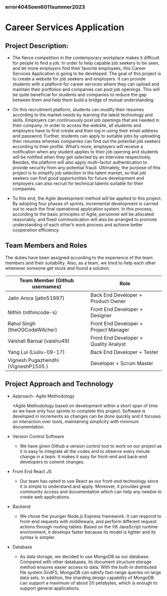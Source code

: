 ### error404Soen6011summer2023
# Career Services Application
## Project Description:
  * The fierce competition in the contemporary workplace makes it difficult for people to find a job. In order to help capable job seekers to be seen, and let more employers find their favorite employees, this Career Services Application is going to be developed. The goal of this project is to create a website for job seekers and employers. It can provide students with a platform for career services where they can upload and maintain their portfolios and companies can post job openings. This will be quite beneficial for students and companies to reduce the gap between them and help them build a bridge of mutual understanding. 

  * On this recruitment platform, students can modify their resumes according to the market needs by learning the latest technology and skills. Employers can continuously post job openings that are needed in their company. In order to access the website, all  students and employers have to first create and then log in using their email address and password. Further, students can apply to suitable jobs by uploading their resumes whereas companies can find out the potential job seekers according to their profile. What’s more, employers will receive a notification when any student applies to their job opening and students will be notified when they get selected by an interview respectively. Besides, the platform will also apply multi-factor authentication to provide security from any potential fraud. Ultimately, the purpose of this project is to simplify job selection in the talent market, so that job seekers can find good opportunities for future development and employers can also recruit for technical talents suitable for their companies.

  * To this end, the Agile development method will be applied to this project. By adopting four phases of sprints, incremental development is carried out to reach the final operational application system. In this process, according to the basic principles of Agile, personnel will be allocated reasonably, and fixed communication will also be arranged to promote understanding of each other’s work process and achieve better cooperation efficiency. 

## Team Members and Roles
The duties have been assigned according to the experience of the team members and their suitability. Also, as a team, we tried to help each other whenever someone get stuck and  found a solution.

| Team Member      (Github usernames)   | Role                                     |
|---------------------------------------|------------------------------------------|
| Jatin Arora         (jatin51997)      | Back End Developer + Product Owner       |
| Nithin              (nithincode-s)   | Front End Developer + Designer            |
| Rahul Singh        (theOGCodeWitcher) | Front End Developer +  Project Manager   |
| Vaishali Bansal    (vaishu49)         | Front End Developer +  Quality Analyst   | 
| Yang Lui           (Liuliu-09-17)     | Back End Developer +  Tester             |
| Vignesh Pugazhendhi  (VigneshP1505 )  | Developer +  Scrum Master                |

## Project Approach and Technology

* Approach- Agile Methodology

  *Agile Methodology based on development within a short span of time as we have only four sprints to complete this project. Software is developed in increments so changes can be done quickly and it focuses on interaction over tools, maintaining simplicity with minimum documentation. 

* Version Control Software

  * We have given Github a version control tool to work on our project as it is easy to integrate all the codes and to observe every minute change in a team. It makes it easy for front-end and back-end developers to commit changes. 

* Front End React JS

  * Our team has opted to use React as our front-end technology since it is simple to understand and apply. Moreover, it provides great community access and documentation which can help any newbie to create web applications. 

* Backend

  * We chose the younger Node.js Express framework. It can respond to front-end requests with middleware, and perform different request actions through routing tables. Based on the V8 JavaScript runtime environment, it develops faster because its model is lighter and its syntax is simpler.

* Database

  * As data storage, we decided to use MongoDB as our database. Compared with other databases, its document structure storage method ensures easier access to data. With the built-in distributed file system GridFS, MongoDB can satisfy fast-range queries on large data sets. In addition, the sharding design capability of MongoDB can support a maximum of about 20 petabytes, which is enough to support general applications.



